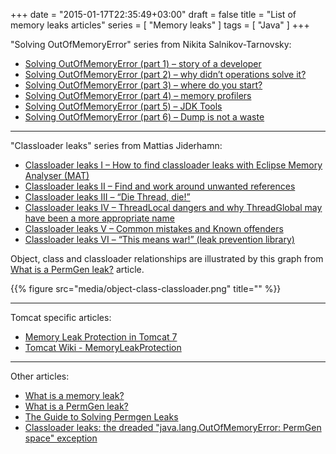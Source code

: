 +++
date = "2015-01-17T22:35:49+03:00"
draft = false
title = "List of memory leaks articles"
series = [ "Memory leaks" ]
tags = [ "Java" ]
+++

"Solving OutOfMemoryError" series from Nikita Salnikov-Tarnovsky:

* [Solving OutOfMemoryError (part 1) – story of a developer](https://plumbr.eu/blog/solving-outofmemoryerror-story-of-a-developer)
* [Solving OutOfMemoryError (part 2) – why didn’t operations solve it?](https://plumbr.eu/blog/solving-outofmemoryerror-why-didnt-operations-solve-it)
* [Solving OutOfMemoryError (part 3) – where do you start?](https://plumbr.eu/blog/solving-outofmemoryerror-where-do-you-start)
* [Solving OutOfMemoryError (part 4) – memory profilers](https://plumbr.eu/blog/solving-outofmemoryerror-memory-profilers)
* [Solving OutOfMemoryError (part 5) – JDK Tools](https://plumbr.eu/blog/solving-outofmemoryerror-jdk-tools)
* [Solving OutOfMemoryError (part 6) – Dump is not a waste](https://plumbr.eu/blog/solving-outofmemoryerror-dump-is-not-a-waste)

***

"Classloader leaks" series from Mattias Jiderhamn:

* [Classloader leaks I – How to find classloader leaks with Eclipse Memory Analyser (MAT)](http://java.jiderhamn.se/2011/12/11/classloader-leaks-i-how-to-find-classloader-leaks-with-eclipse-memory-analyser-mat/)
* [Classloader leaks II – Find and work around unwanted references](http://java.jiderhamn.se/2012/01/01/classloader-leaks-ii-find-and-work-around-unwanted-references/)
* [Classloader leaks III – “Die Thread, die!”](http://java.jiderhamn.se/2012/01/15/classloader-leaks-iii-die-thread-die/)
* [Classloader leaks IV – ThreadLocal dangers and why ThreadGlobal may have been a more appropriate name](http://java.jiderhamn.se/2012/01/29/classloader-leaks-iv-threadlocal-dangers-and-why-threadglobal-may-have-been-a-more-appropriate-name/)
* [Classloader leaks V – Common mistakes and Known offenders](http://java.jiderhamn.se/2012/02/26/classloader-leaks-v-common-mistakes-and-known-offenders/)
* [Classloader leaks VI – “This means war!” (leak prevention library)](http://java.jiderhamn.se/2012/03/04/classloader-leaks-vi-this-means-war-leak-prevention-library/)

Object, class and classloader relationships are illustrated by this graph from [What is a PermGen leak?](https://plumbr.eu/blog/what-is-a-permgen-leak) article.

{{% figure src="media/object-class-classloader.png" title="" %}}

***

Tomcat specific articles:

* [Memory Leak Protection in Tomcat 7](http://java.dzone.com/articles/memory-leak-protection-tomcat)
* [Tomcat Wiki - MemoryLeakProtection](http://wiki.apache.org/tomcat/MemoryLeakProtection)

***

Other articles:

* [What is a memory leak?](https://plumbr.eu/blog/what-is-a-memory-leak)
* [What is a PermGen leak?](https://plumbr.eu/blog/what-is-a-permgen-leak)
* [The Guide to Solving Permgen Leaks](https://plumbr.eu/permgen)
* [Classloader leaks: the dreaded "java.lang.OutOfMemoryError: PermGen space" exception](http://frankkieviet.blogspot.se/2006/10/classloader-leaks-dreaded-permgen-space.html)
